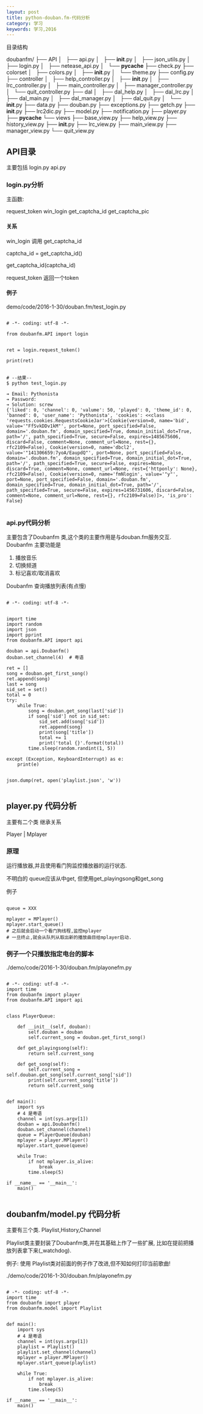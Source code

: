 ```yaml
---
layout: post
title: python-douban.fm-代码分析
category: 学习
keywords: 学习,2016
---
```




目录结构

doubanfm/
├── API
│   ├── api.py
│   ├── __init__.py
│   ├── json_utils.py
│   ├── login.py
│   ├── netease_api.py
│   └── __pycache__
├── check.py
├── colorset
│   ├── colors.py
│   ├── __init__.py
│   └── theme.py
├── config.py
├── controller
│   ├── help_controller.py
│   ├── __init__.py
│   ├── lrc_controller.py
│   ├── main_controller.py
│   ├── manager_controller.py
│   └── quit_controller.py
├── dal
│   ├── dal_help.py
│   ├── dal_lrc.py
│   ├── dal_main.py
│   ├── dal_manager.py
│   ├── dal_quit.py
│   └── __init__.py
├── data.py
├── douban.py
├── exceptions.py
├── getch.py
├── __init__.py
├── lrc2dic.py
├── model.py
├── notification.py
├── player.py
├── __pycache__
└── views
    ├── base_view.py
    ├── help_view.py
    ├── history_view.py
    ├── __init__.py
    ├── lrc_view.py
    ├── main_view.py
    ├── manager_view.py
    └── quit_view.py


## API目录
主要包括
login.py
api.py


### login.py分析

主函数:

request_token
win_login
get_captcha_id
get_captcha_pic

#### 关系

win_login 调用 get_captcha_id

captcha_id = get_captcha_id()

get_captcha_id(captcha_id)

request_token 返回一个token



#### 例子

demo/code/2016-1-30/douban.fm/test_login.py

```

# -*- coding: utf-8 -*-

from doubanfm.API import login


ret = login.request_token()

print(ret)


# --结果--
$ python test_login.py

➔ Email: Pythonista
➔ Password:
➔ Solution: screw
{'liked': 0, 'channel': 0, 'valume': 50, 'played': 0, 'theme_id': 0, 'banned': 0, 'user_name': 'Pythonista', 'cookies': <<class 'requests.cookies.RequestsCookieJar'>[Cookie(version=0, name='bid', value='"FfSvkDDv1kM"', port=None, port_specified=False, domain='.douban.fm', domain_specified=True, domain_initial_dot=True, path='/', path_specified=True, secure=False, expires=1485675606, discard=False, comment=None, comment_url=None, rest={}, rfc2109=False), Cookie(version=0, name='dbcl2', value='"141306659:7yoA/EaupdQ"', port=None, port_specified=False, domain='.douban.fm', domain_specified=True, domain_initial_dot=True, path='/', path_specified=True, secure=False, expires=None, discard=True, comment=None, comment_url=None, rest={'httponly': None}, rfc2109=False), Cookie(version=0, name='fmNlogin', value='"y"', port=None, port_specified=False, domain='.douban.fm', domain_specified=True, domain_initial_dot=True, path='/', path_specified=True, secure=False, expires=1456731606, discard=False, comment=None, comment_url=None, rest={}, rfc2109=False)]>, 'is_pro': False}


```


### api.py代码分析

主要包含了Doubanfm 类,这个类的主要作用是与douban.fm服务交互.
Doubanfm 主要功能是
1. 播放音乐
2. 切换频道
3. 标记喜欢/取消喜欢

Doubanfm 查询播放列表(有点慢)


```

# -*- coding: utf-8 -*-


import time
import random
import json
import pprint
from doubanfm.API import api

douban = api.Doubanfm()
douban.set_channel(4)  # 粤语

ret = []
song = douban.get_first_song()
ret.append(song)
last = song
sid_set = set()
total = 0
try:
    while True:
        song = douban.get_song(last['sid'])
        if song['sid'] not in sid_set:
            sid_set.add(song['sid'])
            ret.append(song)
            print(song['title'])
            total += 1
            print('total {}'.format(total))
        time.sleep(random.randint(1, 5))

except (Exception, KeyboardInterrupt) as e:
    print(e)


json.dump(ret, open('playlist.json', 'w'))


```


## player.py 代码分析

主要有二个类
继承关系

Player
|
Mplayer

### 原理
运行播放器,并且使用看门狗监控播放器的运行状态.

不明白的
queue应该从中get, 但使用get_playingsong和get_song

例子

```

queue = XXX

mplayer = MPlayer()
mplayer.start_queue()
# 之后就会启动一个看门狗线程,监控mplayer
# 一旦终止,就会从队列从取出新的播放曲目给mplayer启动.

```

### 例子一个只播放指定电台的脚本

./demo/code/2016-1-30/douban.fm/playonefm.py

```

# -*- coding: utf-8 -*-
import time
from doubanfm import player
from doubanfm.API import api


class PlayerQueue:

    def __init__(self, douban):
        self.douban = douban
        self.current_song = douban.get_first_song()

    def get_playingsong(self):
        return self.current_song

    def get_song(self):
        self.current_song = self.douban.get_song(self.current_song['sid'])
        print(self.current_song['title'])
        return self.current_song


def main():
    import sys
    # 4 是粤语
    channel = int(sys.argv[1])
    douban = api.Doubanfm()
    douban.set_channel(channel)
    queue = PlayerQueue(douban)
    mplayer = player.MPlayer()
    mplayer.start_queue(queue)

    while True:
        if not mplayer.is_alive:
            break
        time.sleep(5)

if __name__ == '__main__':
    main()


```


## doubanfm/model.py 代码分析

主要有三个类.
Playlist,History,Channel

Playlist类主要封装了Doubanfm类,并在其基础上作了一些扩展,
比如在提前把播放列表拿下来(_watchdog).

例子:
使用 Playlist类对前面的例子作了改进,但不知如何打印当前歌曲!

./demo/code/2016-1-30/douban.fm/playonefm.py

```

# -*- coding: utf-8 -*-
import time
from doubanfm import player
from doubanfm.model import Playlist


def main():
    import sys
    # 4 是粤语
    channel = int(sys.argv[1])
    playlist = Playlist()
    playlist.set_channel(channel)
    mplayer = player.MPlayer()
    mplayer.start_queue(playlist)

    while True:
        if not mplayer.is_alive:
            break
        time.sleep(5)

if __name__ == '__main__':
    main()


```
